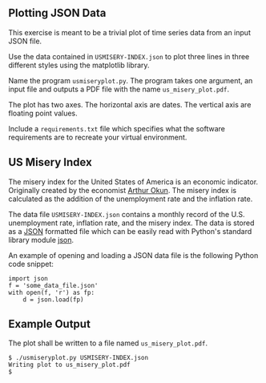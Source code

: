 ##  Plotting JSON Data

This exercise is meant to be a trivial plot of time series data from an input JSON file.

Use the data contained in `USMISERY-INDEX.json` to plot three lines in three different styles using the matplotlib library.

Name the program `usmiseryplot.py`. The program takes one argument, an input file and outputs a PDF file with the name `us_misery_plot.pdf`.

The plot has two axes. The horizontal axis are dates. The vertical axis are floating point values.

Include a `requirements.txt` file which specifies what the software requirements are to recreate your virtual environment.

## US Misery Index
The misery index for the United States of America is an economic indicator. Originally created by the economist [Arthur Okun](https://en.wikipedia.org/wiki/Arthur_Melvin_Okun). The misery index is calculated as the addition of the unemployment rate and the inflation rate.

The data file `USMISERY-INDEX.json` contains a monthly record of the U.S. unemployment rate, inflation rate, and the misery index. The data is stored as a [JSON](https://en.wikipedia.org/wiki/JSON) formatted file which can be easily read with Python's standard library module [json](https://docs.python.org/3/library/json.html).

An example of opening and loading a JSON data file is the following Python code snippet:
```
import json
f = 'some_data_file.json'
with open(f, 'r') as fp:
    d = json.load(fp)
```

## Example Output
The plot shall be written to a file named `us_misery_plot.pdf`.
```
$ ./usmiseryplot.py USMISERY-INDEX.json
Writing plot to us_misery_plot.pdf
$
```

